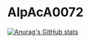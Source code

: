 # AlpAcA0072
[![Anurag's GitHub stats](https://github-readme-stats.vercel.app/api?username=AlpAcA0072)](https://github.com/anuraghazra/github-readme-stats)
